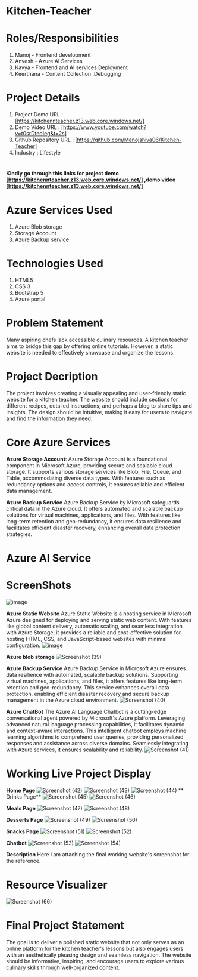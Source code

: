 # Kitchen-Teacher

# Roles/Responsibilities
  1. Manoj      - Frontend development
  1. Anvesh     - Azure AI Services
  1. Kavya      - Frontend and AI services Deployment
  1. Keerthana  - Content Collection ,Debugging
# Project Details
1. Project Demo URL : [https://kitchennteacher.z13.web.core.windows.net/]
  1. Demo Video URL : [https://www.youtube.com/watch?v=t0srDtedIeg&t=2s]
  1. Github Repository URL : [https://github.com/Manojshiva06/Kitchen-Teacher]
  1. Industry : Lifestyle
# 
**Kindly go through this links for project demo [https://kitchennteacher.z13.web.core.windows.net/]  ,demo video [https://kitchennteacher.z13.web.core.windows.net/]**
# Azure Services Used
  1. Azure Blob storage
  1. Storage Account
  1. Azure Backup service

# Technologies Used
   1.	HTML5
   2.	CSS 3
   3.	Bootstrap 5
   4.	Azure portal

# Problem Statement
Many aspiring chefs lack accessible culinary resources. A kitchen teacher aims to bridge this gap by offering online tutorials. However, a static website is needed to effectively showcase and organize the lessons.

# Project Decription
The project involves creating a visually appealing and user-friendly static website for a kitchen teacher. The website should include sections for different recipes, detailed instructions, and perhaps a blog to share tips and insights. The design should be intuitive, making it easy for users to navigate and find the information they need.

# Core Azure Services
   
  
   **Azure Storage Account**: Azure Storage Account is a foundational component in Microsoft Azure, providing secure and scalable cloud storage. It supports various storage services like Blob, File, Queue, and Table, accommodating diverse data types. With features such as redundancy options and access controls, it ensures reliable and efficient data management.
   
   **Azure Backup Service** Azure Backup Service by Microsoft safeguards critical data in the Azure cloud. It offers automated and scalable backup solutions for virtual machines, applications, and files. With features like long-term retention and geo-redundancy, it ensures data resilience and facilitates efficient disaster recovery, enhancing overall data protection strategies.
# Azure AI Service

# ScreenShots
![image](https://github.com/Manojshiva06/Kitchen-Teacher/assets/151997856/6039b230-9e4a-490a-abc5-13f93c91a9a5)

**Azure Static Website**
Azure Static Website is a hosting service in Microsoft Azure designed for deploying and serving static web content. With features like global content delivery, automatic scaling, and seamless integration with Azure Storage, it provides a reliable and cost-effective solution for hosting HTML, CSS, and JavaScript-based websites with minimal configuration.
![image](https://github.com/Manojshiva06/Kitchen-Teacher/assets/151997856/bdd4634d-d98a-4e2b-b5ee-6cf3a6142e55)

**Azure blob storage**
![Screenshot (39)](https://github.com/Manojshiva06/Kitchen-Teacher/assets/151997856/567a2676-e871-40be-8cdc-35e36d2ccdcd)

**Azure Backup Service**
Azure Backup Service in Microsoft Azure ensures data resilience with automated, scalable backup solutions. Supporting virtual machines, applications, and files, it offers features like long-term retention and geo-redundancy. This service enhances overall data protection, enabling efficient disaster recovery and secure backup management in the Azure cloud environment.
![Screenshot (40)](https://github.com/Manojshiva06/Kitchen-Teacher/assets/151997856/3a5e344a-1725-413b-9668-2b96e335d75c)

**Azure ChatBot**
The Azure AI Language Chatbot is a cutting-edge conversational agent powered by Microsoft's Azure platform. Leveraging advanced natural language processing capabilities, it facilitates dynamic and context-aware interactions. This intelligent chatbot employs machine learning algorithms to comprehend user queries, providing personalized responses and assistance across diverse domains. Seamlessly integrating with Azure services, it ensures scalability and reliability. 
![Screenshot (41)](https://github.com/Manojshiva06/Kitchen-Teacher/assets/151997856/907f49b9-3c4b-4294-828a-f899401e6700)

# Working Live Project Display
**Home Page**
![Screenshot (42)](https://github.com/Manojshiva06/Kitchen-Teacher/assets/151997856/e8fb11b6-bdb3-4efd-9aac-b45c63b4cb2f)
![Screenshot (43)](https://github.com/Manojshiva06/Kitchen-Teacher/assets/151997856/6a18a506-14fd-4285-bb51-7f5b3a49be4b)
![Screenshot (44)](https://github.com/Manojshiva06/Kitchen-Teacher/assets/151997856/dc18c708-ca13-43d0-a2ac-493f92a81744)
** Drinks Page**
![Screenshot (45)](https://github.com/Manojshiva06/Kitchen-Teacher/assets/151997856/240f5d54-2c90-48ec-a7e3-42cc64e18318)
![Screenshot (46)](https://github.com/Manojshiva06/Kitchen-Teacher/assets/151997856/880b387a-5c6a-4c74-9b3e-ef7b9627302a)

**Meals Page**
![Screenshot (47)](https://github.com/Manojshiva06/Kitchen-Teacher/assets/151997856/42b83979-13f3-488f-9c20-ab07abb38f0d)
![Screenshot (48)](https://github.com/Manojshiva06/Kitchen-Teacher/assets/151997856/4cc963cc-e12b-4e93-bdd0-f0cca65fad8b)

**Desserts Page**
![Screenshot (49)](https://github.com/Manojshiva06/Kitchen-Teacher/assets/151997856/7fa2aa3e-477b-4403-b22d-3d0213a140ff)
![Screenshot (50)](https://github.com/Manojshiva06/Kitchen-Teacher/assets/151997856/3385405e-b76e-40e9-afb7-ae7da6f95019)

**Snacks Page**
![Screenshot (51)](https://github.com/Manojshiva06/Kitchen-Teacher/assets/151997856/db869eff-75c6-40b0-93e7-35e436f886aa)
![Screenshot (52)](https://github.com/Manojshiva06/Kitchen-Teacher/assets/151997856/a1277895-ce70-44fa-ae6c-d6ab3f17b75e)

**Chatbot**
![Screenshot (53)](https://github.com/Manojshiva06/Kitchen-Teacher/assets/151997856/c1edcdc4-0907-4be0-8828-34bf8da2ef59)
![Screenshot (54)](https://github.com/Manojshiva06/Kitchen-Teacher/assets/151997856/d663e337-4e60-43f7-9e14-cb62ae8a8307)

**Description**
Here I am attaching the final working website's screenshot for the reference.
# Resource Visualizer
![Screenshot (66)](https://github.com/Manojshiva06/Kitchen-Teacher/assets/151997856/bdd9bb54-25b4-4126-8d3c-3f33c54a4658)

# Final Project Statement
The goal is to deliver a polished static website that not only serves as an online platform for the kitchen teacher's lessons but also engages users with an aesthetically pleasing design and seamless navigation. The website should be informative, inspiring, and encourage users to explore various culinary skills through well-organized content.
